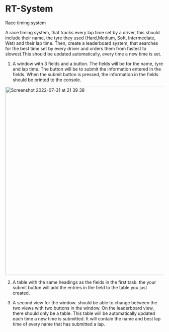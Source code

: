 # RT-System

Race timing system

A race timing system, that tracks every lap time set by a
driver, this should include their name, the tyre they used (Hard,Medium, Soft, Intermediate, Wet) and their lap time.
Then, create a leaderboard system, that searches for the best
time set by every driver and orders them from fastest to slowest.This should be updated automatically, every time a new time is set.

1. A window with 3 fields and a button. The fields will be for the name, tyre and lap time. The button will be to submit the information entered in the fields. When the submit button is pressed, the information in the fields should be printed to the console.

<img width="598" alt="Screenshot 2022-07-31 at 21 39 38" src="https://user-images.githubusercontent.com/30538752/182650326-999bd5f0-5700-41a5-ae25-34cef7911bc7.png">

2. A table with the same headings as the fields in the first task. the your submit button will add the entries in the field to the table you just created.

3. A second view for the window. should be able to change between the two views with two buttons in the window. On the leaderboard view, there should only be a table. This table will be automatically updated each time a new time is submitted. It will contain the name and best lap time of every name that has submitted a lap.